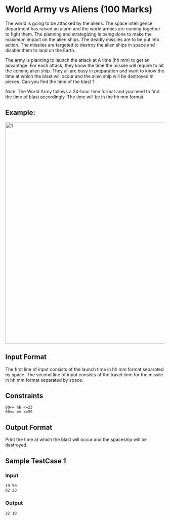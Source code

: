 # World Army vs Aliens (100 Marks)
The world is going to be attacked by the aliens. The space intelligence department has raised an alarm and the world armies are coming together to fight them. The planning and strategizing is being done to make the maximum impact on the alien ships. The deadly missiles are to be put into action. The missiles are targeted to destroy the alien ships in space and disable them to land on the Earth.

The army is planning to launch the attack at A time (hh mm) to get an advantage. For each attack, they know the time the missile will require to hit the coming alien ship. They all are busy in preparation and want to know the time at which the blast will occur and the alien ship will be destroyed in pieces. Can you find the time of the blast ?

Note: The World Army follows a 24-hour time format and you need to find the time of blast accordingly. The time will be in the hh mm format.

## Example:
 <img width="700" alt="1" src="https://user-images.githubusercontent.com/11571484/180461400-c0117fef-cc8b-4e07-8e92-377327b63d49.png">


## Input Format
The first line of input consists of the launch time in hh mm format separated by space.
The second line of input consists of the travel time for the missile in hh mm format separated by space.

## Constraints
```
00<= hh <=23
00<= mm <=59
```

## Output Format
Print the time at which the blast will occur and the spaceship will be destroyed.

## Sample TestCase 1
### Input
```
19 50
02 20
```

### Output
```
22 10
```
